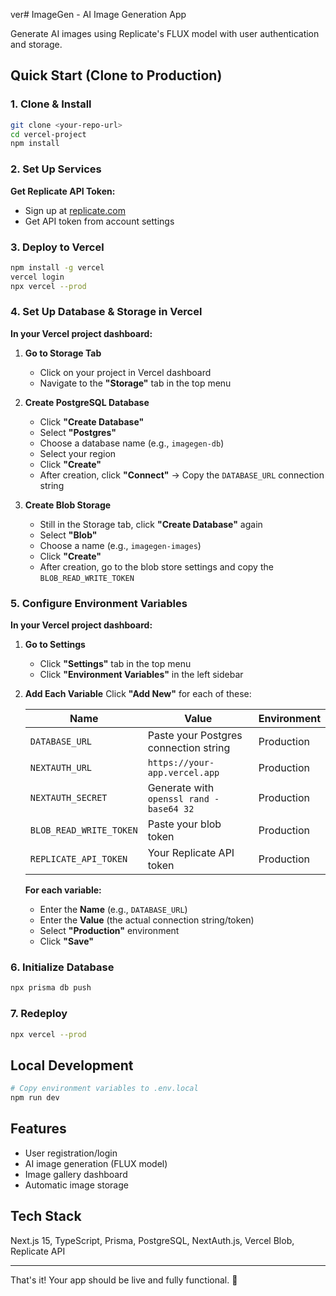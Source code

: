 ver# ImageGen - AI Image Generation App

Generate AI images using Replicate's FLUX model with user authentication and storage.

## Quick Start (Clone to Production)

### 1. Clone & Install
```bash
git clone <your-repo-url>
cd vercel-project
npm install
```

### 2. Set Up Services

**Get Replicate API Token:**
- Sign up at [replicate.com](https://replicate.com)
- Get API token from account settings

### 3. Deploy to Vercel
```bash
npm install -g vercel
vercel login
npx vercel --prod
```

### 4. Set Up Database & Storage in Vercel

**In your Vercel project dashboard:**

1. **Go to Storage Tab**
   - Click on your project in Vercel dashboard
   - Navigate to the **"Storage"** tab in the top menu

2. **Create PostgreSQL Database**
   - Click **"Create Database"**
   - Select **"Postgres"** 
   - Choose a database name (e.g., `imagegen-db`)
   - Select your region
   - Click **"Create"**
   - After creation, click **"Connect"** → Copy the `DATABASE_URL` connection string

3. **Create Blob Storage**
   - Still in the Storage tab, click **"Create Database"** again
   - Select **"Blob"**
   - Choose a name (e.g., `imagegen-images`)
   - Click **"Create"**
   - After creation, go to the blob store settings and copy the `BLOB_READ_WRITE_TOKEN`

### 5. Configure Environment Variables

**In your Vercel project dashboard:**

1. **Go to Settings**
   - Click **"Settings"** tab in the top menu
   - Click **"Environment Variables"** in the left sidebar

2. **Add Each Variable**
   Click **"Add New"** for each of these:

   | Name | Value | Environment |
   |------|-------|-------------|
   | `DATABASE_URL` | Paste your Postgres connection string | Production |
   | `NEXTAUTH_URL` | `https://your-app.vercel.app` | Production |
   | `NEXTAUTH_SECRET` | Generate with `openssl rand -base64 32` | Production |
   | `BLOB_READ_WRITE_TOKEN` | Paste your blob token | Production |
   | `REPLICATE_API_TOKEN` | Your Replicate API token | Production |

   **For each variable:**
   - Enter the **Name** (e.g., `DATABASE_URL`)
   - Enter the **Value** (the actual connection string/token)
   - Select **"Production"** environment
   - Click **"Save"**

### 6. Initialize Database
```bash
npx prisma db push
```

### 7. Redeploy
```bash
npx vercel --prod
```

## Local Development
```bash
# Copy environment variables to .env.local
npm run dev
```

## Features
- User registration/login
- AI image generation (FLUX model)
- Image gallery dashboard
- Automatic image storage

## Tech Stack
Next.js 15, TypeScript, Prisma, PostgreSQL, NextAuth.js, Vercel Blob, Replicate API

---

That's it! Your app should be live and fully functional. 🚀
